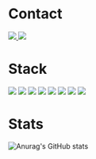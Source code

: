 # Contact
<a href="https://velog.io/@peachy" target="_blank">
  <img src="https://img.shields.io/badge/velog-20C997?style=flat-square&logo=Velog&logoColor=white&link=https://velog.io/@peachy"/>
</a>
<a href="mailto:pyhoo78@gmail.com" target="_blank">
  <img src="https://img.shields.io/badge/pyhoo78@gmail.com-EA4335?style=flat-square&logo=Gmail&logoColor=white&link=pyhoo78@gmail.com"/>
</a>

# Stack
<img src="https://img.shields.io/badge/Javascript-F7DF1E?style=flat-square&logo=javascript&logoColor=black"/> <img src="https://img.shields.io/badge/jQuery-0769AD?style=flat-square&logo=jQuery&logoColor=white"/> <img src="https://img.shields.io/badge/Java-007396?style=flat-square&logo=Java&logoColor=white"/> <img src="https://img.shields.io/badge/HTML5-E34F26?style=flat-square&logo=HTML5&logoColor=white"/> <img src="https://img.shields.io/badge/CSS/CSS3-1572B6?style=flat-square&logo=css3&logoColor=white"/> <img src="https://img.shields.io/badge/gulp-CF4647?style=flat-square&logo=gulp&logoColor=white"/> <img src="https://img.shields.io/badge/MySQL-4479A1?style=flat-square&logo=MySQL&logoColor=white"/> <img src="https://img.shields.io/badge/PostgreSQL-4169E1?style=flat-square&logo=PostgreSQL&logoColor=white"/>

# Stats
![Anurag's GitHub stats](https://github-readme-stats.vercel.app/api?username=peachhhhyyyy&show_icons=true&theme=default)
